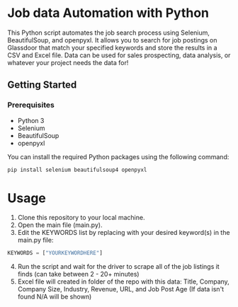 # Job data Automation with Python

This Python script  automates the job search process using Selenium, BeautifulSoup, and openpyxl. It allows you to search for job postings on Glassdoor that match your specified keywords and store the results in a CSV and Excel file. Data can be used for sales prospecting, data analysis, or whatever your project needs the data for!

## Getting Started

### Prerequisites

- Python 3
- Selenium
- BeautifulSoup
- openpyxl

You can install the required Python packages using the following command:

```bash
pip install selenium beautifulsoup4 openpyxl
```

# Usage
1. Clone this repository to your local machine.
2. Open the main file (main.py).
3. Edit the KEYWORDS list by replacing <YOURKEYWORDHERE> with your desired keyword(s) in the main.py file:
```python
KEYWORDS = ["YOURKEYWORDHERE"]
```
4. Run the script and wait for the driver to scrape all of the job listings it finds (can take between 2 - 20+ minutes)
5. Excel file will created in folder of the repo with this data: Title, Company, Company Size, Industry, Revenue, URL, and Job Post Age (If data isn't found N/A will be shown)
